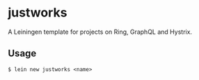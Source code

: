 # justworks

A Leiningen template for projects on Ring, GraphQL and Hystrix.

## Usage

    $ lein new justworks <name>
